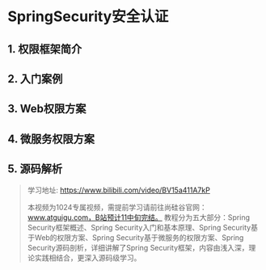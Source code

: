 # SpringSecurity安全认证



## 1. 权限框架简介



## 2. 入门案例



## 3. Web权限方案



## 4. 微服务权限方案



## 5. 源码解析









>  学习地址: https://www.bilibili.com/video/BV15a411A7kP
>
>  本视频为1024专属视频，需提前学习请前往尚硅谷官网：www.atguigu.com，B站预计11中旬完结。 教程分为五大部分：Spring Security框架概述、Spring Security入门和基本原理、Spring Security基于Web的权限方案、Spring Security基于微服务的权限方案、Spring Security源码剖析，详细讲解了Spring Security框架，内容由浅入深，理论实践相结合，更深入源码级学习。



